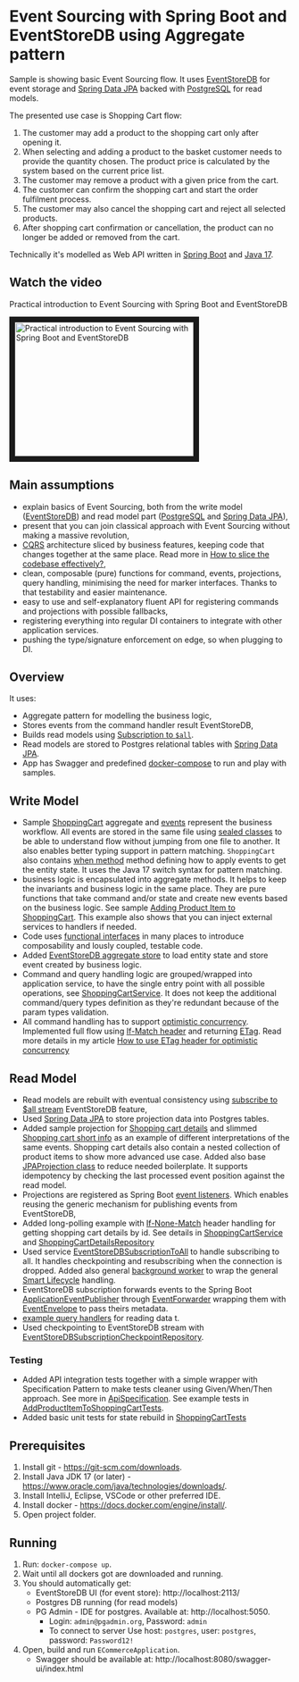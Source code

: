 # Event Sourcing with Spring Boot and EventStoreDB using Aggregate pattern

Sample is showing basic Event Sourcing flow. It uses [EventStoreDB](https://developers.eventstore.com/) for event storage and [Spring Data JPA](https://spring.io/projects/spring-data-jpa) backed with [PostgreSQL](https://www.postgresql.org/) for read models. 

The presented use case is Shopping Cart flow:
1. The customer may add a product to the shopping cart only after opening it.
2. When selecting and adding a product to the basket customer needs to provide the quantity chosen. The product price is calculated by the system based on the current price list.
3. The customer may remove a product with a given price from the cart.
4. The customer can confirm the shopping cart and start the order fulfilment process.
5. The customer may also cancel the shopping cart and reject all selected products.
6. After shopping cart confirmation or cancellation, the product can no longer be added or removed from the cart.

Technically it's modelled as Web API written in [Spring Boot](https://spring.io/projects/spring-boot) and [Java 17](https://www.oracle.com/java/technologies/downloads/). 

## Watch the video

Practical introduction to Event Sourcing with Spring Boot and EventStoreDB

<a href="https://www.youtube.com/watch?v=LaUSPtwFLSg" target="_blank"><img src="https://img.youtube.com/vi/LaUSPtwFLSg/0.jpg" alt="Practical introduction to Event Sourcing with Spring Boot and EventStoreDB" width="320" height="240" border="10" /></a>

## Main assumptions
- explain basics of Event Sourcing, both from the write model ([EventStoreDB](https://developers.eventstore.com/)) and read model part ([PostgreSQL](https://www.postgresql.org/) and [Spring Data JPA](https://spring.io/projects/spring-data-jpa)),
- present that you can join classical approach with Event Sourcing without making a massive revolution,
- [CQRS](https://event-driven.io/en/cqrs_facts_and_myths_explained/) architecture sliced by business features, keeping code that changes together at the same place. Read more in [How to slice the codebase effectively?](https://event-driven.io/en/how_to_slice_the_codebase_effectively/),
- clean, composable (pure) functions for command, events, projections, query handling, minimising the need for marker interfaces. Thanks to that testability and easier maintenance.
- easy to use and self-explanatory fluent API for registering commands and projections with possible fallbacks,
- registering everything into regular DI containers to integrate with other application services.
- pushing the type/signature enforcement on edge, so when plugging to DI.

## Overview

It uses:
- Aggregate pattern for modelling the business logic,
- Stores events from the command handler result EventStoreDB,
- Builds read models using [Subscription to `$all`](https://developers.eventstore.com/clients/grpc/subscribing-to-streams/#subscribing-to-all).
- Read models are stored to Postgres relational tables with [Spring Data JPA](https://spring.io/projects/spring-data-jpa).
- App has Swagger and predefined [docker-compose](./docker-compose.yml) to run and play with samples.

## Write Model
- Sample [ShoppingCart](./src/main/java/io/eventdriven/ecommerce/shoppingcarts/ShoppingCart.java) aggregate and [events](./src/main/java/io/eventdriven/ecommerce/shoppingcarts/ShoppingCartEvent.java) represent the business workflow. All events are stored in the same file using [sealed classes](https://blogs.oracle.com/javamagazine/post/java-sealed-classes-fight-ambiguity) to be able to understand flow without jumping from one file to another. It also enables better typing support in pattern matching. `ShoppingCart` also contains [when method](./src/main/java/io/eventdriven/ecommerce/shoppingcarts/ShoppingCart.java#L113) method defining how to apply events to get the entity state. It uses the Java 17 switch syntax for pattern matching.
- business logic is encapsulated into aggregate methods. It helps to keep the invariants and business logic in the same place. They are pure functions that take command and/or state and create new events based on the business logic. See sample [Adding Product Item to ShoppingCart](./src/main/java/io/eventdriven/ecommerce/shoppingcarts/ShoppingCart.java#L55). This example also shows that you can inject external services to handlers if needed.
- Code uses [functional interfaces](https://www.theserverside.com/blog/Coffee-Talk-Java-News-Stories-and-Opinions/Get-the-most-from-Java-Function-interface-with-this-example) in many places to introduce composability and lously coupled, testable code.
- Added [EventStoreDB aggregate store](./src/main/java/io/eventdriven/ecommerce/core/aggregates/AggregateStore.java) to load entity state and store event created by business logic.
- Command and query handling logic are grouped/wrapped into application service, to have the single entry point with all possible operations, see [ShoppingCartService](./src/main/java/io/eventdriven/ecommerce/shoppingcarts/ShoppingCartService.java). It does not keep the additional command/query types definition as they're redundant because of the param types validation.
- All command handling has to support [optimistic concurrency](https://event-driven.io/en/optimistic_concurrency_for_pessimistic_times/). Implemented full flow using [If-Match header](./src/main/java/io/eventdriven/ecommerce/api/controller/ShoppingCartsController.java#L87) and returning [ETag](./src/main/java/io/eventdriven/ecommerce/core/http/ETag.java). Read more details in my article [How to use ETag header for optimistic concurrency](https://event-driven.io/pl/how_to_use_etag_header_for_optimistic_concurrency/)

## Read Model
- Read models are rebuilt with eventual consistency using [subscribe to $all stream](https://developers.eventstore.com/clients/grpc/subscribing-to-streams/#subscribing-to-all) EventStoreDB feature,
- Used [Spring Data JPA](https://spring.io/projects/spring-data-jpa) to store projection data into Postgres tables.
- Added sample projection for [Shopping cart details](./src/main/java/io/eventdriven/ecommerce/shoppingcarts/gettingbyid/ShoppingCartDetailsProjection.java) and slimmed [Shopping cart short info](./src/main/java/io/eventdriven/ecommerce/shoppingcarts/gettingcarts/ShoppingCartShortInfo.java) as an example of different interpretations of the same events. Shopping cart details also contain a nested collection of product items to show more advanced use case. Added also base [JPAProjection class](./src/main/java/io/eventdriven/ecommerce/core/projections/JPAProjection.java) to reduce needed boilerplate. It supports idempotency by checking the last processed event position against the read model.
- Projections are registered as Spring Boot [event listeners](./src/main/java/io/eventdriven/ecommerce/shoppingcarts/gettingbyid/ShoppingCartDetailsProjection.java). Which enables reusing the generic mechanism for publishing events from EventStoreDB,
- Added long-polling example with [If-None-Match](https://developer.mozilla.org/en-US/docs/Web/HTTP/Headers/If-None-Match) header handling for getting shopping cart details by id. See details in [ShoppingCartService](./src/main/java/io/eventdriven/ecommerce/shoppingcarts/ShoppingCartService.java#L78) and [ShoppingCartDetailsRepository](./src/main/java/io/eventdriven/ecommerce/shoppingcarts/gettingbyid/ShoppingCartDetailsRepository.java#L13)
- Used service [EventStoreDBSubscriptionToAll](./src/main/java/io/eventdriven/ecommerce/core/subscriptions/EventStoreDBSubscriptionToAll.java) to handle subscribing to all. It handles checkpointing and resubscribing when the connection is dropped. Added also general [background worker](./src/main/java/io/eventdriven/ecommerce/api/backgroundworkers/EventStoreDBSubscriptionBackgroundWorker.java) to wrap the general [Smart Lifecycle](https://docs.spring.io/spring-framework/docs/current/javadoc-api/org/springframework/context/SmartLifecycle.html) handling.
- EventStoreDB subscription forwards events to the Spring Boot [ApplicationEventPublisher](https://reflectoring.io/spring-boot-application-events-explained/) through [EventForwarder](./src/main/java/io/eventdriven/ecommerce/core/events/EventForwarder.java) wrapping them with [EventEnvelope](./src/main/java/io/eventdriven/ecommerce/core/events/EventEnvelope.java) to pass theirs metadata.
- [example query handlers](./src/main/java/io/eventdriven/ecommerce/shoppingcarts/gettingbyid/GetShoppingCartById.java) for reading data t.
- Used checkpointing to EventStoreDB stream with [EventStoreDBSubscriptionCheckpointRepository](./src/main/java/io/eventdriven/ecommerce/core/subscriptions/EventStoreDBSubscriptionCheckpointRepository.java).

### Testing
- Added API integration tests together with a simple wrapper with Specification Pattern to make tests cleaner using Given/When/Then approach. See more in [ApiSpecification](./src/test/java/io/eventdriven/ecommerce/testing/ApiSpecification.java). See example tests in [AddProductItemToShoppingCartTests](./src/test/java/io/eventdriven/ecommerce/api/controller/AddProductItemToShoppingCartTests.java).
- Added basic unit tests for state rebuild in [ShoppingCartTests](./src/test/java/io/eventdriven/ecommerce/shoppingcarts/ShoppingCartTests.java)


## Prerequisites

1. Install git - https://git-scm.com/downloads.
2. Install Java JDK 17 (or later) - https://www.oracle.com/java/technologies/downloads/.
3. Install IntelliJ, Eclipse, VSCode or other preferred IDE.
4. Install docker - https://docs.docker.com/engine/install/.
5. Open project folder.

## Running

1. Run: `docker-compose up`.
2. Wait until all dockers got are downloaded and running.
3. You should automatically get:
    - EventStoreDB UI (for event store): http://localhost:2113/
    - Postgres DB running (for read models)
    - PG Admin - IDE for postgres. Available at: http://localhost:5050.
        - Login: `admin@pgadmin.org`, Password: `admin`
        - To connect to server Use host: `postgres`, user: `postgres`, password: `Password12!`
4. Open, build and run `ECommerceApplication`.
    - Swagger should be available at: http://localhost:8080/swagger-ui/index.html
